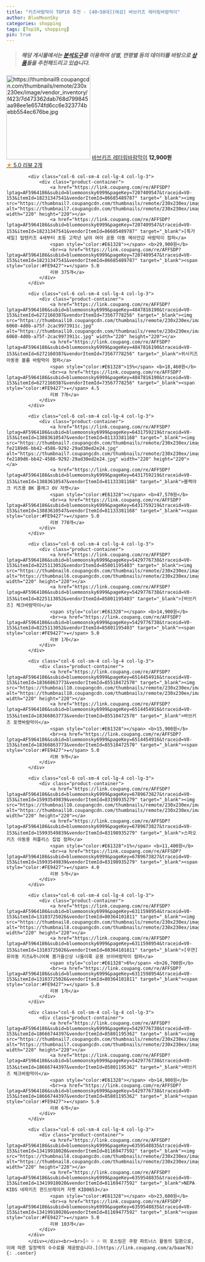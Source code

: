 ```yaml
---
title: "키즈바람막이 TOP10 추천 - [40~50대][여성] 바브키즈 레터링바람막이"
author: BlueMoonSky
categories: shopping
tags: [Top10, shopping]
pin: true
---
```


> ##### 해당 게시물에서는 [**분석도구**](https://itemscout.io/)를 이용하여 **성별**, **연령별** 등의 데이터를 바탕으로 [**상품**](https://link.coupang.com/a/baae76)들을 추천해드리고 있습니다.
<div class="container"><div class="row">
            <div class="col-6 col-sm-4 col-lg-4 col-lg-3">
                <div class="product-container">
                    <a href="https://link.coupang.com/re/AFFSDP?lptag=AF5964186&subid=bluemoonsky6999&pageKey=7297682577&traceid=V0-153&itemId=18657632512&vendorItemId=85801215582" target="_blank"><img src="https://thumbnail9.coupangcdn.com/thumbnails/remote/230x230ex/image/vendor_inventory/f423/7d473362dab768d799845aa98ee1e6574fd6cc6e323774bebb554ec676be.jpg" alt="https://thumbnail9.coupangcdn.com/thumbnails/remote/230x230ex/image/vendor_inventory/f423/7d473362dab768d799845aa98ee1e6574fd6cc6e323774bebb554ec676be.jpg" width="220" height="220"></a>
                    <a href="https://link.coupang.com/re/AFFSDP?lptag=AF5964186&subid=bluemoonsky6999&pageKey=7297682577&traceid=V0-153&itemId=18657632512&vendorItemId=85801215582" target="_blank">바브키즈 레터링바람막이</a>
                    <span style="color:#E61328"></span> <b>12,900원</b>
                    <br><a href="https://link.coupang.com/re/AFFSDP?lptag=AF5964186&subid=bluemoonsky6999&pageKey=7297682577&traceid=V0-153&itemId=18657632512&vendorItemId=85801215582" target="_blank"><span style="color:#FE9427">★</span> 5.0
                    리뷰 2개</a>
                </div>
            </div>
            
            <div class="col-6 col-sm-4 col-lg-4 col-lg-3">
                <div class="product-container">
                    <a href="https://link.coupang.com/re/AFFSDP?lptag=AF5964186&subid=bluemoonsky6999&pageKey=7207409547&traceid=V0-153&itemId=18231347541&vendorItemId=86685489787" target="_blank"><img src="https://thumbnail7.coupangcdn.com/thumbnails/remote/230x230ex/image/vendor_inventory/7edb/7b2acf2173e47324a9808797fa7f3feee68d745fa81ddb697fc92b6bfda4.jpg" alt="https://thumbnail7.coupangcdn.com/thumbnails/remote/230x230ex/image/vendor_inventory/7edb/7b2acf2173e47324a9808797fa7f3feee68d745fa81ddb697fc92b6bfda4.jpg" width="220" height="220"></a>
                    <a href="https://link.coupang.com/re/AFFSDP?lptag=AF5964186&subid=bluemoonsky6999&pageKey=7207409547&traceid=V0-153&itemId=18231347541&vendorItemId=86685489787" target="_blank">[특가세일] 탑텐키즈 4세부터 초등 고학년 남아 여아 공용 아동 메쉬안감 바람막이 점퍼</a>
                    <span style="color:#E61328"></span> <b>29,900원</b>
                    <br><a href="https://link.coupang.com/re/AFFSDP?lptag=AF5964186&subid=bluemoonsky6999&pageKey=7207409547&traceid=V0-153&itemId=18231347541&vendorItemId=86685489787" target="_blank"><span style="color:#FE9427">★</span> 5.0
                    리뷰 375개</a>
                </div>
            </div>
            
            <div class="col-6 col-sm-4 col-lg-4 col-lg-3">
                <div class="product-container">
                    <a href="https://link.coupang.com/re/AFFSDP?lptag=AF5964186&subid=bluemoonsky6999&pageKey=4847816190&traceid=V0-153&itemId=6272160387&vendorItemId=73567778256" target="_blank"><img src="https://thumbnail10.coupangcdn.com/thumbnails/remote/230x230ex/image/retail/images/2021/01/21/14/7/2328d21d-6060-4d0b-a75f-2cac9973911c.jpg" alt="https://thumbnail10.coupangcdn.com/thumbnails/remote/230x230ex/image/retail/images/2021/01/21/14/7/2328d21d-6060-4d0b-a75f-2cac9973911c.jpg" width="220" height="220"></a>
                    <a href="https://link.coupang.com/re/AFFSDP?lptag=AF5964186&subid=bluemoonsky6999&pageKey=4847816190&traceid=V0-153&itemId=6272160387&vendorItemId=73567778256" target="_blank">위시키즈 아동용 볼륨 바람막이 점퍼</a>
                    <span style="color:#E61328">15%</span> <b>18,460원</b>
                    <br><a href="https://link.coupang.com/re/AFFSDP?lptag=AF5964186&subid=bluemoonsky6999&pageKey=4847816190&traceid=V0-153&itemId=6272160387&vendorItemId=73567778256" target="_blank"><span style="color:#FE9427">★</span> 4.5
                    리뷰 7개</a>
                </div>
            </div>
            
            <div class="col-6 col-sm-4 col-lg-4 col-lg-3">
                <div class="product-container">
                    <a href="https://link.coupang.com/re/AFFSDP?lptag=AF5964186&subid=bluemoonsky6999&pageKey=6431759219&traceid=V0-153&itemId=13883610547&vendorItemId=81133381168" target="_blank"><img src="https://thumbnail7.coupangcdn.com/thumbnails/remote/230x230ex/image/retail/images/536103485445464-fe2189d6-bb42-4586-9292-29ad30ed2e24.jpg" alt="https://thumbnail7.coupangcdn.com/thumbnails/remote/230x230ex/image/retail/images/536103485445464-fe2189d6-bb42-4586-9292-29ad30ed2e24.jpg" width="220" height="220"></a>
                    <a href="https://link.coupang.com/re/AFFSDP?lptag=AF5964186&subid=bluemoonsky6999&pageKey=6431759219&traceid=V0-153&itemId=13883610547&vendorItemId=81133381168" target="_blank">블랙야크 키즈용 BK 플래그 OV 자켓</a>
                    <span style="color:#E61328"></span> <b>47,570원</b>
                    <br><a href="https://link.coupang.com/re/AFFSDP?lptag=AF5964186&subid=bluemoonsky6999&pageKey=6431759219&traceid=V0-153&itemId=13883610547&vendorItemId=81133381168" target="_blank"><span style="color:#FE9427">★</span> 5.0
                    리뷰 770개</a>
                </div>
            </div>
            
            <div class="col-6 col-sm-4 col-lg-4 col-lg-3">
                <div class="product-container">
                    <a href="https://link.coupang.com/re/AFFSDP?lptag=AF5964186&subid=bluemoonsky6999&pageKey=5429776738&traceid=V0-153&itemId=8225113052&vendorItemId=85801195403" target="_blank"><img src="https://thumbnail6.coupangcdn.com/thumbnails/remote/230x230ex/image/vendor_inventory/5658/460f2407fc029ecd15df6843f600b0067a560a0084b2d0592d199561f00b.jpg" alt="https://thumbnail6.coupangcdn.com/thumbnails/remote/230x230ex/image/vendor_inventory/5658/460f2407fc029ecd15df6843f600b0067a560a0084b2d0592d199561f00b.jpg" width="220" height="220"></a>
                    <a href="https://link.coupang.com/re/AFFSDP?lptag=AF5964186&subid=bluemoonsky6999&pageKey=5429776738&traceid=V0-153&itemId=8225113052&vendorItemId=85801195403" target="_blank">[바브키즈] 체크바람막이</a>
                    <span style="color:#E61328"></span> <b>14,900원</b>
                    <br><a href="https://link.coupang.com/re/AFFSDP?lptag=AF5964186&subid=bluemoonsky6999&pageKey=5429776738&traceid=V0-153&itemId=8225113052&vendorItemId=85801195403" target="_blank"><span style="color:#FE9427">★</span> 5.0
                    리뷰 1개</a>
                </div>
            </div>
            
            <div class="col-6 col-sm-4 col-lg-4 col-lg-3">
                <div class="product-container">
                    <a href="https://link.coupang.com/re/AFFSDP?lptag=AF5964186&subid=bluemoonsky6999&pageKey=6514454916&traceid=V0-153&itemId=18366863773&vendorItemId=85510472570" target="_blank"><img src="https://thumbnail10.coupangcdn.com/thumbnails/remote/230x230ex/image/vendor_inventory/f80e/e50e494fbf71eeace651ee83feaba1b10d6debd4b9d3b8cd0e92017dbc74.jpg" alt="https://thumbnail10.coupangcdn.com/thumbnails/remote/230x230ex/image/vendor_inventory/f80e/e50e494fbf71eeace651ee83feaba1b10d6debd4b9d3b8cd0e92017dbc74.jpg" width="220" height="220"></a>
                    <a href="https://link.coupang.com/re/AFFSDP?lptag=AF5964186&subid=bluemoonsky6999&pageKey=6514454916&traceid=V0-153&itemId=18366863773&vendorItemId=85510472570" target="_blank">바브키즈 포켓바람막이</a>
                    <span style="color:#E61328"></span> <b>15,900원</b>
                    <br><a href="https://link.coupang.com/re/AFFSDP?lptag=AF5964186&subid=bluemoonsky6999&pageKey=6514454916&traceid=V0-153&itemId=18366863773&vendorItemId=85510472570" target="_blank"><span style="color:#FE9427">★</span> 5.0
                    리뷰 9개</a>
                </div>
            </div>
            
            <div class="col-6 col-sm-4 col-lg-4 col-lg-3">
                <div class="product-container">
                    <a href="https://link.coupang.com/re/AFFSDP?lptag=AF5964186&subid=bluemoonsky6999&pageKey=6789673827&traceid=V0-153&itemId=15993549839&vendorItemId=83198935279" target="_blank"><img src="https://thumbnail10.coupangcdn.com/thumbnails/remote/230x230ex/image/rs_quotation_api/ac9vtw1d/1b079b7ab95e49169b329546c20788fc.jpg" alt="https://thumbnail10.coupangcdn.com/thumbnails/remote/230x230ex/image/rs_quotation_api/ac9vtw1d/1b079b7ab95e49169b329546c20788fc.jpg" width="220" height="220"></a>
                    <a href="https://link.coupang.com/re/AFFSDP?lptag=AF5964186&subid=bluemoonsky6999&pageKey=6789673827&traceid=V0-153&itemId=15993549839&vendorItemId=83198935279" target="_blank">스파오키즈 아동용 퍼플리스 집업 점퍼</a>
                    <span style="color:#E61328">1%</span> <b>11,400원</b>
                    <br><a href="https://link.coupang.com/re/AFFSDP?lptag=AF5964186&subid=bluemoonsky6999&pageKey=6789673827&traceid=V0-153&itemId=15993549839&vendorItemId=83198935279" target="_blank"><span style="color:#FE9427">★</span> 4.0
                    리뷰 5개</a>
                </div>
            </div>
            
            <div class="col-6 col-sm-4 col-lg-4 col-lg-3">
                <div class="product-container">
                    <a href="https://link.coupang.com/re/AFFSDP?lptag=AF5964186&subid=bluemoonsky6999&pageKey=6311598954&traceid=V0-153&itemId=13103725026&vendorItemId=80364101811" target="_blank"><img src="https://thumbnail8.coupangcdn.com/thumbnails/remote/230x230ex/image/vendor_inventory/d995/915b461c92d82d46ef8ee1b9f4dd2c536c2245bd25236c93d394a2f10319.jpg" alt="https://thumbnail8.coupangcdn.com/thumbnails/remote/230x230ex/image/vendor_inventory/d995/915b461c92d82d46ef8ee1b9f4dd2c536c2245bd25236c93d394a2f10319.jpg" width="220" height="220"></a>
                    <a href="https://link.coupang.com/re/AFFSDP?lptag=AF5964186&subid=bluemoonsky6999&pageKey=6311598954&traceid=V0-153&itemId=13103725026&vendorItemId=80364101811" target="_blank">[우연] 유아동 키즈&주니어복 봄가을신상 나들이룩 공용 브이바람막이 점퍼</a>
                    <span style="color:#E61328">6%</span> <b>26,700원</b>
                    <br><a href="https://link.coupang.com/re/AFFSDP?lptag=AF5964186&subid=bluemoonsky6999&pageKey=6311598954&traceid=V0-153&itemId=13103725026&vendorItemId=80364101811" target="_blank"><span style="color:#FE9427">★</span> 5.0
                    리뷰 1개</a>
                </div>
            </div>
            
            <div class="col-6 col-sm-4 col-lg-4 col-lg-3">
                <div class="product-container">
                    <a href="https://link.coupang.com/re/AFFSDP?lptag=AF5964186&subid=bluemoonsky6999&pageKey=5429776738&traceid=V0-153&itemId=18666744397&vendorItemId=85801195362" target="_blank"><img src="https://thumbnail7.coupangcdn.com/thumbnails/remote/230x230ex/image/vendor_inventory/4a94/3ee0198f71c555b576bf8da2829710cd22f3112c4e4546e0bf10a95ce071.jpg" alt="https://thumbnail7.coupangcdn.com/thumbnails/remote/230x230ex/image/vendor_inventory/4a94/3ee0198f71c555b576bf8da2829710cd22f3112c4e4546e0bf10a95ce071.jpg" width="220" height="220"></a>
                    <a href="https://link.coupang.com/re/AFFSDP?lptag=AF5964186&subid=bluemoonsky6999&pageKey=5429776738&traceid=V0-153&itemId=18666744397&vendorItemId=85801195362" target="_blank">바브키즈 체크바람막이</a>
                    <span style="color:#E61328"></span> <b>14,900원</b>
                    <br><a href="https://link.coupang.com/re/AFFSDP?lptag=AF5964186&subid=bluemoonsky6999&pageKey=5429776738&traceid=V0-153&itemId=18666744397&vendorItemId=85801195362" target="_blank"><span style="color:#FE9427">★</span> 5.0
                    리뷰 6개</a>
                </div>
            </div>
            
            <div class="col-6 col-sm-4 col-lg-4 col-lg-3">
                <div class="product-container">
                    <a href="https://link.coupang.com/re/AFFSDP?lptag=AF5964186&subid=bluemoonsky6999&pageKey=6359548835&traceid=V0-153&itemId=13419918020&vendorItemId=81169477592" target="_blank"><img src="https://thumbnail8.coupangcdn.com/thumbnails/remote/230x230ex/image/vendor_inventory/6e3e/c3388d777ca29730c97981db80fa04304886cad428b3053d9f4327091221.jpg" alt="https://thumbnail8.coupangcdn.com/thumbnails/remote/230x230ex/image/vendor_inventory/6e3e/c3388d777ca29730c97981db80fa04304886cad428b3053d9f4327091221.jpg" width="220" height="220"></a>
                    <a href="https://link.coupang.com/re/AFFSDP?lptag=AF5964186&subid=bluemoonsky6999&pageKey=6359548835&traceid=V0-153&itemId=13419918020&vendorItemId=81169477592" target="_blank">NEPA KIDS 네파키즈 윈드브레이커 자켓 KID0653</a>
                    <span style="color:#E61328"></span> <b>23,600원</b>
                    <br><a href="https://link.coupang.com/re/AFFSDP?lptag=AF5964186&subid=bluemoonsky6999&pageKey=6359548835&traceid=V0-153&itemId=13419918020&vendorItemId=81169477592" target="_blank"><span style="color:#FE9427">★</span> 5.0
                    리뷰 103개</a>
                </div>
            </div>
            </div></div><br><br>[💦 💦 💦 이 포스팅은 쿠팡 파트너스 활동의 일환으로, 이에 따른 일정액의 수수료를 제공받습니다.](https://link.coupang.com/a/baae76){: .center}